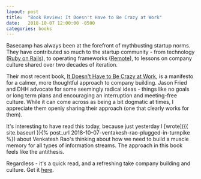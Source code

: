 ```yaml
---
layout: post
title:  "Book Review: It Doesn't Have to Be Crazy at Work"
date:   2018-10-07 12:00:00 -0500
categories: books
---
```


Basecamp has always been at the forefront of mythbusting startup norms. They have contributed so much to the startup community - from technology ([Ruby on Rails](https://rubyonrails.org/)), to operating frameworks ([Remote](https://basecamp.com/books/remote)), to lessons on company culture shared over two decades of iteration.

Their most recent book, [It Doesn't Have to Be Crazy at Work](https://basecamp.com/books/calm), is a manifesto for a calmer, more thoughtful approach to company building. Jason Fried and DHH advocate for some seemingly radical ideas - things like no goals or long term plans and encouraging an interruption and meeting-free culture. While it can come across as being a bit dogmatic at times, I appreciate them openly sharing their approach (one that clearly works for them).

It's interesting to have read this today, because just yesterday I [wrote]({{ site.baseurl }}{% post_url 2018-10-07-ventakesh-rao-plugged-in-turnpike %}) about Venkatesh Rao's thinking about how we need to build a muscle memory for all types of information streams. The approach in this book feels like the antithesis. 

Regardless - it's a quick read, and a refreshing take company building and culture. Get it [here](https://basecamp.com/books/calm).